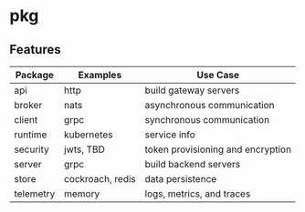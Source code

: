 # pkg

## Features

| Package   | Examples         | Use Case                          |
| --------- | ---------------- | --------------------------------- |
| api       | http             | build gateway servers             |
| broker    | nats             | asynchronous communication        |
| client    | grpc             | synchronous communication         |
| runtime   | kubernetes       | service info                      |
| security  | jwts, TBD        | token provisioning and encryption |
| server    | grpc             | build backend servers             |
| store     | cockroach, redis | data persistence                  |
| telemetry | memory           | logs, metrics, and traces         |
